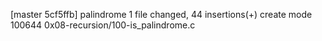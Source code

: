 [master 5cf5ffb] palindrome
 1 file changed, 44 insertions(+)
 create mode 100644 0x08-recursion/100-is_palindrome.c
